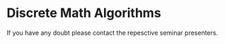 # Discrete Math Algorithms



If you have any doubt please contact the repesctive seminar presenters.
